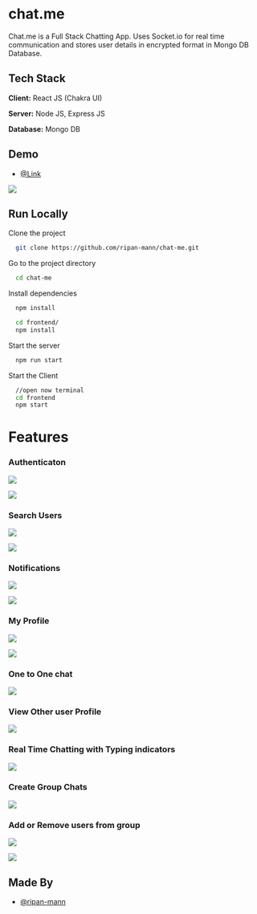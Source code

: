 # chat.me

Chat.me is a Full Stack Chatting App.
Uses Socket.io for real time communication and stores user details in encrypted format in Mongo DB Database.

## Tech Stack

**Client:** React JS (Chakra UI)

**Server:** Node JS, Express JS

**Database:** Mongo DB

## Demo

- [@Link](https://chat-me.herokuapp.com/)

![](https://github.com/ripan-mann/chat-me/blob/main/screenchots/homepage.png)

## Run Locally

Clone the project

```bash
  git clone https://github.com/ripan-mann/chat-me.git
```

Go to the project directory

```bash
  cd chat-me
```

Install dependencies

```bash
  npm install
```

```bash
  cd frontend/
  npm install
```

Start the server

```bash
  npm run start
```

Start the Client

```bash
  //open now terminal
  cd frontend
  npm start
```

# Features

### Authenticaton

![](https://github.com/ripan-mann/chat-me/blob/main/screenchots/loginPage.png)

![](https://github.com/ripan-mann/chat-me/blob/main/screenchots/signupPage.png)

### Search Users

![](https://github.com/ripan-mann/chat-me/blob/main/screenchots/searchUsers.png)

![](https://github.com/ripan-mann/chat-me/blob/main/screenchots/searchResult.png)

### Notifications

![](https://github.com/ripan-mann/chat-me/blob/main/screenchots/notifications.png)

![](https://github.com/ripan-mann/chat-me/blob/main/screenchots/notificationView.png)

### My Profile

![](https://github.com/ripan-mann/chat-me/blob/main/screenchots/myProfile.png)

![](https://github.com/ripan-mann/chat-me/blob/main/screenchots/myProfileView.png)

### One to One chat

![](https://github.com/ripan-mann/chat-me/blob/main/screenchots/oneChat.png)

### View Other user Profile

![](https://github.com/ripan-mann/chat-me/blob/main/screenchots/otherUserProfile.png)

### Real Time Chatting with Typing indicators

![](https://github.com/ripan-mann/chat-me/blob/main/screenchots/typingAnimation.png)

### Create Group Chats

![](https://github.com/ripan-mann/chat-me/blob/main/screenchots/creatGroupChat.png)

### Add or Remove users from group

![](https://github.com/ripan-mann/chat-me/blob/main/screenchots/groupChatAddUsers.png)

![](https://github.com/ripan-mann/chat-me/blob/main/screenchots/editGroupChatSettings.png)

## Made By

- [@ripan-mann](https://github.com/ripan-mann)
